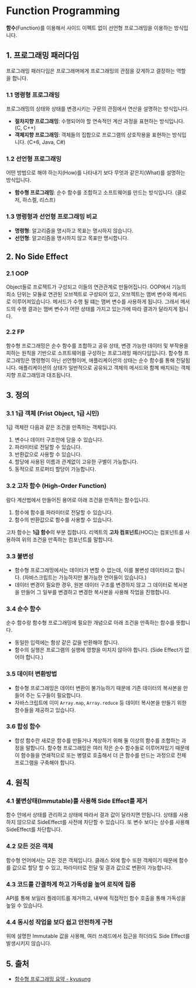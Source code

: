 # Function Programming

**함수**(Function)를 이용해서 사이드 이펙트 없이 선언형 프로그래밍을 이용하는 방식입니다.

## 1. 프로그래밍 패러다임

프로그래밍 패러다임은 프로그래머에게 프로그래밍의 관점을 갖게하고 결장하는 역할을 합니다.

### 1.1 명령형 프로그래밍

프로그래밍의 상태와 상태를 변경시키는 구문의 관점에서 연산을 설명하는 방식입니다.

- **절차지향 프로그래밍**: 수행되어야 할 연속적인 계산 과정을 표현하는 방식입니다. (C, C++)
- **객체지향 프로그래밍**: 객체들의 집합으로 프로그램의 상호작용을 표현하는 방식입니다. (C+6, Java, C#)

### 1.2 선언형 프로그래밍

어떤 방법으로 해야 하는지(How)를 나타내기 보다 무엇과 같은지(What)를 설명하는 방식입니다.

- **함수형 프로그래밍**: 순수 함수를 조합하고 소프트웨어를 만드는 방식입니다. (클로저, 하스켈, 리스프)

### 1.3 명령형과 선언형 프로그래밍 비교

- **명령형**: 알고리즘을 명시하고 목표는 명시하지 않습니다.
- **선언형**: 알고리즘을 명시하지 않고 목표만 명시합니다.

## 2. No Side Effect

### 2.1 OOP

Object들로 프로젝트가 구성되고 이들의 연관관계로 만들어집니다. OOP에서 기능의 최소 단위는 모듈로 연관된 오브젝트로 구성되어 있고, 오브젝트는 맴버 변수와 메서드로 이루어져있습니다. 메서드가 수행 될 떄는 맴버 변수를 사용하게 됩니다. 그래서 메서드의 수행 결과는 맴버 변수가 어떤 상태를 가지고 있는가에 따라 결과가 달라지게 됩니다.

### 2.2 FP

함수형 프로그래밍은 순수 함수를 조합하고 공유 상태, 변경 가능한 데이터 및 부작용을 피하는 원칙을 기반으로 소프트웨어를 구성하는 프로그래밍 패러다임입니다. 함수형 프로그래밍은 명령형이 아닌 선언형이며, 애플리케이션의 상태는 순수 함수를 통해 전달됩니다. 애플리케이션의 상태가 일반적으로 공유되고 객체의 메서드와 함꼐 배치되는 객체 지향 프로그래밍과 대조됩니다.

## 3. 정의

### 3.1 1급 객체 (Frist Object, 1급 시민)

1급 객체란 다음과 같은 조건을 만족하는 객체입니다.

1. 변수나 데이터 구조안에 담을 수 있습니다.
2. 파라미터로 전달할 수 있습니다.
3. 반환값으로 사용할 수 있습니다.
4. 할당에 사용된 이름과 관계없이 고유한 구별이 가능합니다.
5. 동적으로 프로퍼티 할당이 가능합니다.

### 3.2 고차 함수 (High-Order Function)

람다 계산법에서 만들어진 용어로 아래 조건을 만족하는 함수입니다.

1. 함수에 함수를 파라미터로 전달할 수 있습니다.
2. 함수의 반환값으로 함수를 사용할 수 있습니다.

고차 함수는 **1급 함수**의 부분 집합니다. 리엑트의 **고차 컴포넌트**(HOC)는 컴포넌트를 사용하여 위의 조건을 만족하는 컴포넌트를 말합니다.

### 3.3 불변성

- 함수형 프로그래밍에서는 데이터가 변할 수 없는데, 이를 불변성 데이터라고 합니다. (자바스크립트는 가능하지만 불가능한 언어들이 있습니다.)
- 데이터 변경이 필요한 경우, 원본 데이터 구조를 변경하지 않고 그 데이터로 복사본을 만들어 그 일부를 변경하고 변경한 복사본을 사용해 작업을 진행합니다.

### 3.4 순수 함수

순수 함수랑 함수형 프로그래밍에 필요한 개념으로 아래 조건을 만족하는 함수를 뜻합니다.

- 동일한 입력에는 함상 같은 값을 반환해야 합니다.
- 함수의 실행은 프로그램의 실행에 영향을 미치지 않아야 합니다. (Side Effect가 없어야 합니다.)

### 3.5 데이터 변환방법

- 함수형 프로그래밍은 데이터 변환이 불가능하기 때문에 기존 데이터의 복사본을 만들어 주는 도구들이 필요합니다.
- 자바스크립트에 이미 `Array.map`, `Array.reduce` 등 데이터 복사본을 만들기 위한 함수들을 제공하고 있습니다.

### 3.6 합성 함수

- 합성 함수란 새로운 함수를 만들거나 계상하기 위해 둘 이상의 함수를 조합하는 과정을 말합니다. 함수형 프로그래밍은 여러 작은 순수 함수들로 이루어져있기 때문에 이 함수들을 연쇄적으로 또는 병렬로 호출해서 더 큰 함수를 만드는 과정으로 전체 프로그램을 구축해야 합니다.

## 4. 원칙

### 4.1 불변상태(Immutable)를 사용해 Side Effect를 제거

함수 안에서 상태를 관리하고 상태에 따라서 결과 값이 달라지면 안됩니다. 상태를 사용하지 않으므로 SideEffect를 사전에 차단할 수 있습니다. 또 변수 보다는 상수를 사용해 SideEffect를 차단합니다.

### 4.2 모든 것은 객체

함수형 언어에서는 모든 것은 객체입니다. 클래스 외에 함수 또한 객체이기 때문에 함수를 값으로 할당 할 수 있고, 파라미터로 전달 및 결과 값으로 변환이 가능합니다.

### 4.3 코드를 간결하게 하고 가독성을 높여 로직에 집중

API를 통해 보일러 플레이트를 제거하고, 내부에 직접적인 함수 호출을 통해 가독성을 높일 수 있습니다.

### 4.4 동시성 작업을 보다 쉽고 안전하게 구현

위에 설명한 Immutable 값을 사용해, 여러 쓰레드에서 접근을 하더라도 Side Effect를 발생시키지 않습니다.

## 5. 출처

- [함수형 프로그래밍 요약 - kyusung](https://velog.io/@kyusung/%ED%95%A8%EC%88%98%ED%98%95-%ED%94%84%EB%A1%9C%EA%B7%B8%EB%9E%98%EB%B0%8D-%EC%9A%94%EC%95%BD)
